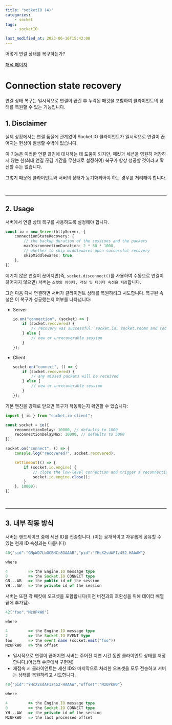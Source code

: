 ```yaml
---
title: "socketIO (4)"
categories:
    - socket
tags:
    - socketIO

last_modified_at: 2023-06-16T15:42:00
---
```


어떻게 연결 상태를 복구하는가?

[해석 페이지](https://socket.io/docs/v4/connection-state-recovery)

# Connection state recovery

연결 상태 복구는 일시적으로 연결이 끊긴 후 누락된 패킷을 포함하여 클라이언트의 상태를 복원할 수 있는 기능입니다.

## 1. Disclaimer

실제 상황에서는 연결 품질에 관계없이 Socket.IO 클라이언트가 일시적으로 연결이 끊어지는 현상이 발생할 수밖에 없습니다.

이 기능은 이러한 연결 끊김에 대처하는 데 도움이 되지만, 패킷과 세션을 영원히 저장하지 않는 한(최대 연결 끊김 기간을 무한대로 설정하여) 복구가 항상 성공할 것이라고 확신할 수는 없습니다.

그렇기 때문에 클라이언트와 서버의 상태가 동기화되어야 하는 경우를 처리해야 합니다.

<br>

---

## 2. Usage

서버에서 연결 상태 복구를 사용하도록 설정해야 합니다.

```ts
const io = new Server(httpServer, {
    connectionStateRecovery: {
        // the backup duration of the sessions and the packets
        maxDisconnectionDuration: 2 * 60 * 1000,
        // whether to skip middlewares upon successful recovery
        skipMiddlewares: true,
    },
});
```

예기치 않은 연결이 끊어지면(즉, `socket.disconnect()`를 사용하여 수동으로 연결이 끊어지지 않으면) 서버는 `소켓의 아이디, 객실 및 데이터 속성을 저장`합니다.

그런 다음 다시 연결하면 서버가 클라이언트 상태를 복원하려고 시도합니다. 복구된 속성은 이 복구가 성공했는지 여부를 나타냅니다:

-   Server

    ```ts
    io.on("connection", (socket) => {
        if (socket.recovered) {
            // recovery was successful: socket.id, socket.rooms and socket.data were restored
        } else {
            // new or unrecoverable session
        }
    });
    ```

-   Client

    ```ts
    socket.on("connect", () => {
        if (socket.recovered) {
            // any missed packets will be received
        } else {
            // new or unrecoverable session
        }
    });
    ```

기본 엔진을 강제로 닫으면 복구가 작동하는지 확인할 수 있습니다:

```ts
import { io } from "socket.io-client";

const socket = io({
    reconnectionDelay: 10000, // defaults to 1000
    reconnectionDelayMax: 10000, // defaults to 5000
});

socket.on("connect", () => {
    console.log("recovered?", socket.recovered);

    setTimeout(() => {
        if (socket.io.engine) {
            // close the low-level connection and trigger a reconnection
            socket.io.engine.close();
        }
    }, 10000);
});
```

<br>

---

## 3. 내부 작동 방식

서버는 핸드셰이크 중에 세션 ID를 전송합니다. (이는 공개적이고 자유롭게 공유할 수 있는 현재 ID 속성과는 다릅니다)

```ts
40{"sid":"GNpWD7LbGCBNCr8GAAAB","pid":"YHcX2sdAF1z452-HAAAW"}

where

4         => the Engine.IO message type
0         => the Socket.IO CONNECT type
GN...AB   => the public id of the session
YH...AW   => the private id of the session
```

서버는 또한 각 패킷에 오프셋을 포함합니다(이전 버전과의 호환성을 위해 데이터 배열 끝에 추가됨).

```ts
42["foo","MzUPkW0"]

where

4         => the Engine.IO message type
2         => the Socket.IO EVENT type
foo       => the event name (socket.emit("foo"))
MzUPkW0   => the offset
```

-   일시적으로 연결이 끊어지면 서버는 주어진 지연 시간 동안 클라이언트 상태를 저장합니다.(어댑터 수준에서 구현됨)
-   재접속 시 클라이언트는 세션 ID와 마지막으로 처리한 오프셋을 모두 전송하고 서버는 상태를 복원하려고 시도합니다.

```ts
40{"pid":"YHcX2sdAF1z452-HAAAW","offset":"MzUPkW0"}

where

4         => the Engine.IO message type
0         => the Socket.IO CONNECT type
YH...AW   => the private id of the session
MzUPkW0   => the last processed offset
```
